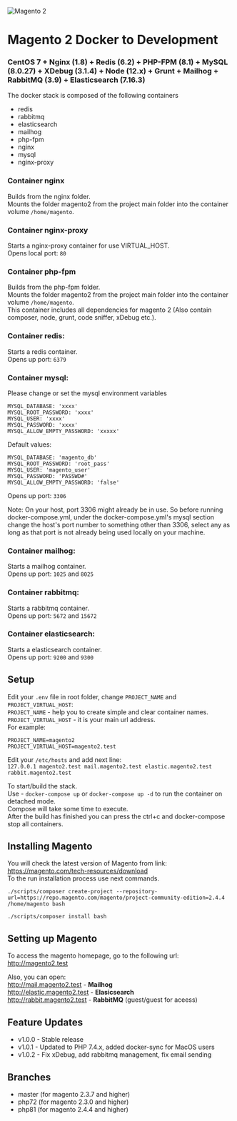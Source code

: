 ![Magento 2](https://cdn.rawgit.com/rafaelstz/magento2-snippets-visualstudio/master/images/icon.png)

#  Magento 2 Docker to Development

### CentOS 7 + Nginx (1.8) + Redis (6.2) + PHP-FPM (8.1) + MySQL (8.0.27) + XDebug (3.1.4) + Node (12.x) + Grunt + Mailhog + RabbitMQ (3.9) + Elasticsearch (7.16.3)

The docker stack is composed of the following containers
- redis
- rabbitmq
- elasticsearch
- mailhog
- php-fpm
- nginx
- mysql
- nginx-proxy

### Container nginx
Builds from the nginx folder. <br>
Mounts the folder magento2 from the project main folder into the container volume `/home/magento`.<br>

### Container nginx-proxy
Starts a nginx-proxy container for use VIRTUAL_HOST.<br>
Opens local port: `80`

### Container php-fpm
Builds from the php-fpm folder.<br>
Mounts the folder magento2 from the project main folder into the container volume `/home/magento`.<br>
This container includes all dependencies for magento 2 (Also contain composer, node, grunt, code sniffer, xDebug etc.).<br>

### Container redis:
Starts a redis container.<br>
Opens up port: `6379`

### Container mysql:
Please change or set the mysql environment variables
    
    MYSQL_DATABASE: 'xxxx'
    MYSQL_ROOT_PASSWORD: 'xxxx'
    MYSQL_USER: 'xxxx'
    MYSQL_PASSWORD: 'xxxx'
    MYSQL_ALLOW_EMPTY_PASSWORD: 'xxxxx'

Default values:

    MYSQL_DATABASE: 'magento_db'
    MYSQL_ROOT_PASSWORD: 'root_pass'
    MYSQL_USER: 'magento_user'
    MYSQL_PASSWORD: 'PASSWD#'
    MYSQL_ALLOW_EMPTY_PASSWORD: 'false'

Opens up port: `3306`

Note: On your host, port 3306 might already be in use. So before running docker-compose.yml, under the docker-compose.yml's mysql section change the host's port number to something other than 3306, select any as long as that port is not already being used locally on your machine.

### Container mailhog:
Starts a mailhog container.<br>
Opens up port: `1025` and `8025`

### Container rabbitmq:
Starts a rabbitmq container.<br>
Opens up port: `5672` and `15672`

### Container elasticsearch:
Starts a elasticsearch container.<br>
Opens up port: `9200` and `9300`

## Setup
Edit your `.env` file in root folder, change `PROJECT_NAME` and `PROJECT_VIRTUAL_HOST`:<br>
`PROJECT_NAME` - help you to create simple and clear container names.<br>
`PROJECT_VIRTUAL_HOST` - it is your main url address.<br>
For example:

    PROJECT_NAME=magento2
    PROJECT_VIRTUAL_HOST=magento2.test

Edit your `/etc/hosts` and add next line:<br>
`127.0.0.1 magento2.test mail.magento2.test elastic.magento2.test rabbit.magento2.test`<br>

To start/build the stack.<br>
Use - `docker-compose up` or `docker-compose up -d` to run the container on detached mode.<br>
Compose will take some time to execute.<br>
After the build has finished you can press the ctrl+c and docker-compose stop all containers.

## Installing Magento
You will check the latest version of Magento from link: https://magento.com/tech-resources/download <br>
To the run installation process use next commands.

    ./scripts/composer create-project --repository-url=https://repo.magento.com/magento/project-community-edition=2.4.4 /home/magento bash

    ./scripts/composer install bash

## Setting up Magento
To access the magento homepage, go to the following url: http://magento2.test<br>

Also, you can open:<br>
http://mail.magento2.test - **Mailhog**<br>
http://elastic.magento2.test - **Elasicsearch**<br>
http://rabbit.magento2.test - **RabbitMQ** (guest/guest for aceess)<br>

## Feature Updates
- v1.0.0 - Stable release
- v1.0.1 - Updated to PHP 7.4.x, added docker-sync for MacOS users
- v1.0.2 - Fix xDebug, add rabbitmq management, fix email sending

## Branches
- master (for magento 2.3.7 and higher)
- php72 (for magento 2.3.0 and higher)
- php81 (for magento 2.4.4 and higher)